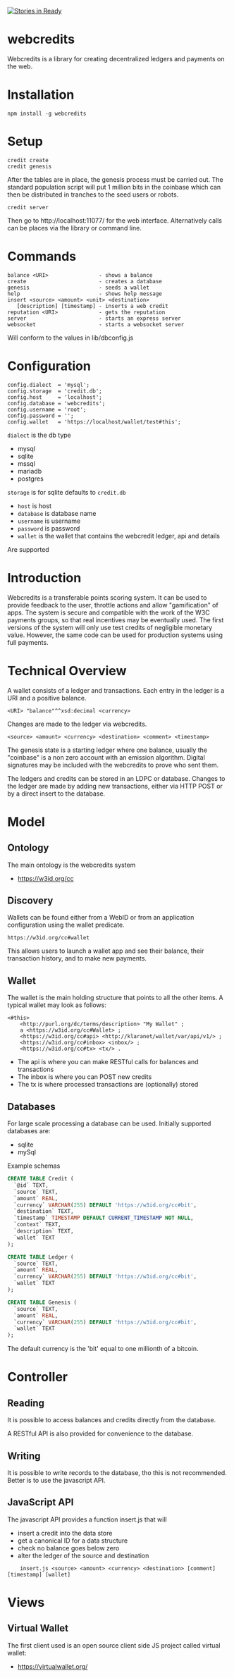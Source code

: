 [![Stories in Ready](https://badge.waffle.io/webcredits/webcredits.png?label=ready&title=Ready)](https://waffle.io/webcredits/webcredits)

webcredits
==========

Webcredits is a library for creating decentralized ledgers and payments on the
web.

# Installation

    npm install -g webcredits

# Setup

    credit create
    credit genesis

After the tables are in place, the genesis process must be carried out.  The standard population script will put 1 million bits in the coinbase which can then be distributed in tranches to the seed users or robots.

    credit server

Then go to http://localhost:11077/ for the web interface.  Alternatively calls can be places via the library or command line.

# Commands

    balance <URI>                - shows a balance
    create                       - creates a database
    genesis                      - seeds a wallet
    help                         - shows help message
    insert <source> <amount> <unit> <destination>
       [description] [timestamp] - inserts a web credit
    reputation <URI>             - gets the reputation
    server                       - starts an express server
    websocket                    - starts a websocket server


Will conform to the values in lib/dbconfig.js

# Configuration

    config.dialect  = 'mysql';
    config.storage  = 'credit.db';
    config.host     = 'localhost';
    config.database = 'webcredits';
    config.username = 'root';
    config.password = '';
    config.wallet   = 'https://localhost/wallet/test#this';

`dialect` is the db type
* mysql
* sqlite
* mssql
* mariadb
* postgres

`storage` is for sqlite defaults to `credit.db`

* `host` is host
* `database` is database name
* `username` is username
* `password` is password
* `wallet` is the wallet that contains the webcredit ledger, api and details

Are supported

# Introduction

Webcredits is a transferable points scoring system.  It can be used to provide feedback to the user, throttle actions and allow "gamification" of apps.  The system is secure and compatible with the work of the W3C payments groups, so that real incentives may be eventually used.  The first versions of the system will only use test credits of negligible monetary value.  However, the same code can be used for production systems using full payments.

# Technical Overview

A wallet consists of a ledger and transactions.  Each entry in the ledger is a URI and a positive balance.  

    <URI> "balance"^^xsd:decimal <currency>

Changes are made to the ledger via webcredits.  

    <source> <amount> <currency> <destination> <comment> <timestamp>

The genesis state is a starting ledger where one balance, usually the "coinbase" is a non zero account with an emission algorithm.  Digital signatures may be included with the webcredits to prove who sent them.

The ledgers and credits can be stored in an LDPC or database.  Changes to the ledger are made by adding new transactions, either via HTTP POST or by a direct insert to the database.

# Model

## Ontology

The main ontology is the webcredits system

* https://w3id.org/cc

## Discovery

Wallets can be found either from a WebID or from an application configuration using the wallet predicate.  

    https://w3id.org/cc#wallet

This allows users to launch a wallet app and see their balance, their transaction history, and to make new payments.

## Wallet

The wallet is the main holding structure that points to all the other items.  A typical wallet may look as follows:

```
<#this>
    <http://purl.org/dc/terms/description> "My Wallet" ;
    a <https://w3id.org/cc#Wallet> ;
    <https://w3id.org/cc#api> <http://klaranet/wallet/var/api/v1/> ;
    <https://w3id.org/cc#inbox> <inbox/> ;
    <https://w3id.org/cc#tx> <tx/> .

```

* The api is where you can make RESTful calls for balances and transactions
* The inbox is where you can POST new credits
* The tx is where processed transactions are (optionally) stored

## Databases

For large scale processing a database can be used.  Initially supported databases are:

* sqlite
* mySql

Example schemas

```sql
CREATE TABLE Credit (
  `@id` TEXT,
  `source` TEXT,
  `amount` REAL,
  `currency` VARCHAR(255) DEFAULT 'https://w3id.org/cc#bit',
  `destination` TEXT,
  `timestamp` TIMESTAMP DEFAULT CURRENT_TIMESTAMP NOT NULL,
  `context` TEXT,
  `description` TEXT,
  `wallet` TEXT
);

CREATE TABLE Ledger (
  `source` TEXT,
  `amount` REAL,
  `currency` VARCHAR(255) DEFAULT 'https://w3id.org/cc#bit',
  `wallet` TEXT
);

CREATE TABLE Genesis (
  `source` TEXT,
  `amount` REAL,
  `currency` VARCHAR(255) DEFAULT 'https://w3id.org/cc#bit',
  `wallet` TEXT
);

```
The default currency is the 'bit' equal to one millionth of a bitcoin.

# Controller

## Reading

It is possible to access balances and credits directly from the database.

A RESTful API is also provided for convenience to the database.

## Writing

It is possible to write records to the database, tho this is not recommended.  Better is to use the javascript API.


## JavaScript API

The javascript API provides a function insert.js that will
* insert a credit into the data store
* get a canonical ID for a data structure
* check no balance goes below zero
* alter the ledger of the source and destination

```
    insert.js <source> <amount> <currency> <destination> [comment] [timestamp] [wallet]
```

# Views

## Virtual Wallet

The first client used is an open source client side JS project called virtual wallet:

* https://virtualwallet.org/
